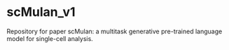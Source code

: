 # scMulan_v1
Repository for paper scMulan: a multitask generative pre-trained language model for single-cell analysis.

